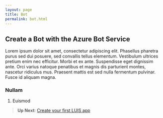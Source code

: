 ```yaml
---
layout: page
title: Bot
permalink: bot.html
---
```


## Create a Bot with the Azure Bot Service

Lorem ipsum dolor sit amet, consectetur adipiscing elit. Phasellus pharetra purus sed dui posuere, sed convallis tellus elementum. Vestibulum ultrices pretium enim nec efficitur. Morbi et ex ante. Suspendisse eget dignissim ante. Orci varius natoque penatibus et magnis dis parturient montes, nascetur ridiculus mus. Praesent mattis est sed nulla fermentum pulvinar. Fusce id aliquam magna.

### Nullam 

1. Euismod

> **Up Next**: [Create your first LUIS app](luis.html)
